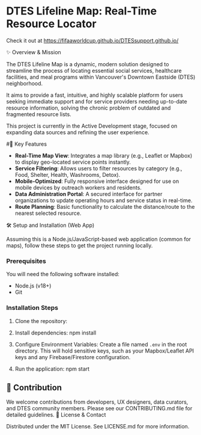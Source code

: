 # DTES Lifeline Map: Real-Time Resource Locator

Check it out at https://fifaaworldcup.github.io/DTESsupport.github.io/

✨ Overview & Mission

The DTES Lifeline Map is a dynamic, modern solution designed to streamline the process of locating essential social services, healthcare facilities, and meal programs within Vancouver's Downtown Eastside (DTES) neighborhood.

It aims to provide a fast, intuitive, and highly scalable platform for users seeking immediate support and for service providers needing up-to-date resource information, solving the chronic problem of outdated and fragmented resource lists.

This project is currently in the Active Development stage, focused on expanding data sources and refining the user experience.

#🚀 Key Features

- **Real-Time Map View**: Integrates a map library (e.g., Leaflet or Mapbox) to display geo-located service points instantly.
- **Service Filtering**: Allows users to filter resources by category (e.g., Food, Shelter, Health, Washrooms, Detox).
- **Mobile-Optimized**: Fully responsive interface designed for use on mobile devices by outreach workers and residents.
- **Data Administration Portal**: A secured interface for partner organizations to update operating hours and service status in real-time.
- **Route Planning**: Basic functionality to calculate the distance/route to the nearest selected resource.

🛠️ Setup and Installation (Web App)

Assuming this is a Node.js/JavaScript-based web application (common for maps), follow these steps to get the project running locally.

### Prerequisites

You will need the following software installed:

- Node.js (v18+)
- Git

### Installation Steps

1. Clone the repository:
  
2. Install dependencies:
npm install

3. Configure Environment Variables:
Create a file named `.env` in the root directory. This will hold sensitive keys, such as your Mapbox/Leaflet API keys and any Firebase/Firestore configuration.

4. Run the application:
npm start


## 🤝 Contribution
We welcome contributions from developers, UX designers, data curators, and DTES community members. Please see our CONTRIBUTING.md file for detailed guidelines.
📜 License & Contact

Distributed under the MIT License. See LICENSE.md for more information.
